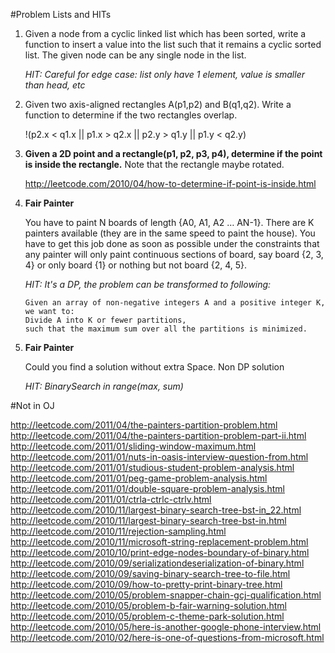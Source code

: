 #Problem Lists and HITs

1.  Given a node from a cyclic linked list which has been sorted, write a function to insert a value into the list such 
    that it remains a cyclic sorted list. The given node can be any single node in the list.
    
    *HIT: Careful for edge case: list only have 1 element, value is smaller than head, etc*

2.  Given two axis-aligned rectangles A(p1,p2) and B(q1,q2). Write a function to determine if the two rectangles overlap.

    !(p2.x < q1.x || p1.x > q2.x || p2.y > q1.y || p1.y < q2.y)

3.  **Given a 2D point and a rectangle(p1, p2, p3, p4), determine if the point is inside the rectangle.**
    Note that the rectangle maybe rotated.
    
    http://leetcode.com/2010/04/how-to-determine-if-point-is-inside.html

4.  **Fair Painter**

    You have to paint N boards of length {A0, A1, A2 … AN-1}. There are K painters available (they are in the same speed to paint the house). 
    You have to get this job done as soon as possible under the constraints that any painter will only paint continuous sections of board, 
    say board {2, 3, 4} or only board {1} or nothing but not board {2, 4, 5}.
    
    *HIT: It's a DP, the problem can be transformed to following:*
        
        Given an array of non-negative integers A and a positive integer K, we want to:
        Divide A into K or fewer partitions,
        such that the maximum sum over all the partitions is minimized.

5. **Fair Painter**
    
    Could you find a solution without extra Space. Non DP solution
    
    *HIT: BinarySearch in range(max, sum)*

#Not in OJ



http://leetcode.com/2011/04/the-painters-partition-problem.html
http://leetcode.com/2011/04/the-painters-partition-problem-part-ii.html
http://leetcode.com/2011/01/sliding-window-maximum.html
http://leetcode.com/2011/01/nuts-in-oasis-interview-question-from.html
http://leetcode.com/2011/01/studious-student-problem-analysis.html
http://leetcode.com/2011/01/peg-game-problem-analysis.html
http://leetcode.com/2011/01/double-square-problem-analysis.html
http://leetcode.com/2011/01/ctrla-ctrlc-ctrlv.html
http://leetcode.com/2010/11/largest-binary-search-tree-bst-in_22.html
http://leetcode.com/2010/11/largest-binary-search-tree-bst-in.html
http://leetcode.com/2010/11/rejection-sampling.html
http://leetcode.com/2010/11/microsoft-string-replacement-problem.html
http://leetcode.com/2010/10/print-edge-nodes-boundary-of-binary.html
http://leetcode.com/2010/09/serializationdeserialization-of-binary.html
http://leetcode.com/2010/09/saving-binary-search-tree-to-file.html
http://leetcode.com/2010/09/how-to-pretty-print-binary-tree.html
http://leetcode.com/2010/05/problem-snapper-chain-gcj-qualification.html
http://leetcode.com/2010/05/problem-b-fair-warning-solution.html
http://leetcode.com/2010/05/problem-c-theme-park-solution.html
http://leetcode.com/2010/05/here-is-another-google-phone-interview.html
http://leetcode.com/2010/02/here-is-one-of-questions-from-microsoft.html


